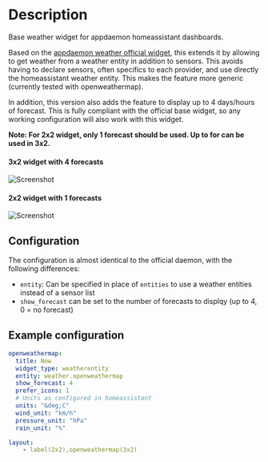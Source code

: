 # Description
Base weather widget for appdaemon homeassistant dashboards.

Based on the [appdaemon weather official widget](https://github.com/AppDaemon/appdaemon/blob/dev/appdaemon/widgets/baseweather/baseweather.js), this extends it by allowing to get weather from a weather entity in addition to sensors.
This avoids having to declare sensors, often specifics to each provider, and use directly the homeassistant weather entity. This makes the feature more generic (currently tested with openweathermap).

In addition, this version also adds the feature to display up to 4 days/hours of forecast.
This is fully compliant with the official base widget, so any working configuration will also work with this widget.

**Note: For 2x2 widget, only 1 forecast should be used. Up to for can be used in 3x2.**

#### 3x2 widget with 4 forecasts
![Screenshot](https://github.com/vche/appdaemon_weatherentity/blob/master/etc/3x2.png)

#### 2x2 widget with 1 forecasts
![Screenshot](https://github.com/vche/appdaemon_weatherentity/blob/master/etc/2x2.png)

## Configuration

The configuration is almost identical to the official daemon, with the following differences:
- ```entity```: Can be specified in place of ```entities``` to use a weather entities instead of a sensor list
- ```show_forecast``` can be set to the number of forecasts to displqy (up to 4, 0 = no forecast)

## Example configuration

```yaml
openweathermap:
  title: Now
  widget_type: weatherentity
  entity: weather.openweathermap
  show_forecast: 4
  prefer_icons: 1
  # Units as configured in homeassistant
  units: "&deg;C"
  wind_unit: "km/h"
  pressure_unit: "hPa"
  rain_unit: "%"

layout:
    - label(2x2),openweathermap(3x2)
```
